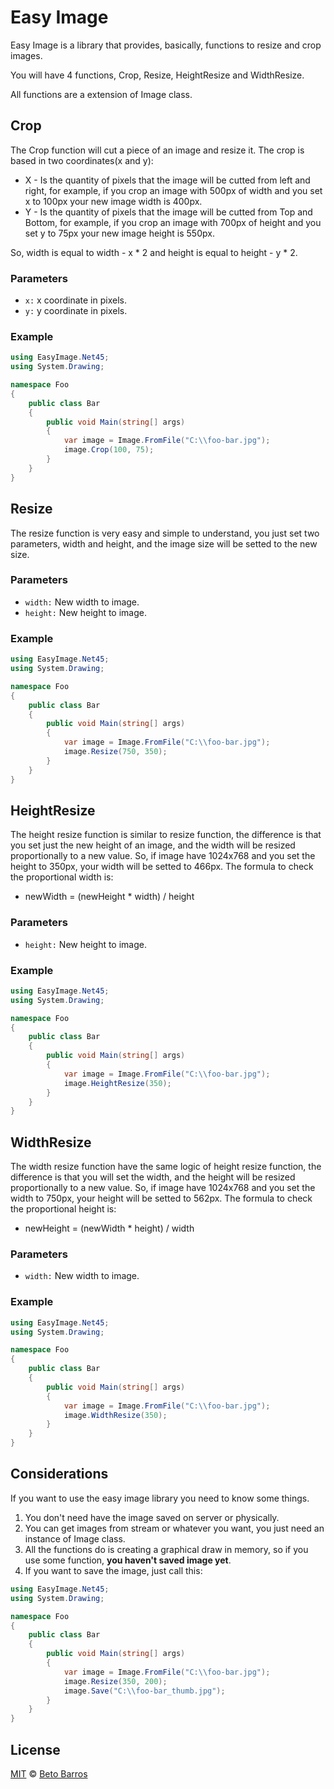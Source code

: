 # Easy Image

Easy Image is a library that provides, basically, functions to resize and crop images.

You will have 4 functions, Crop, Resize, HeightResize and WidthResize.

All functions are a extension of Image class.

## Crop

The Crop function will cut a piece of an image and resize it. The crop is based in two coordinates(x and y):

* X - Is the quantity of pixels that the image will be cutted from left and right, for example, if you crop an image with 500px of width and you set x to 100px your new image width is 400px.
* Y - Is the quantity of pixels that the image will be cutted from Top and Bottom, for example, if you crop an image with 700px of height and you set y to 75px your new image height is 550px.

So, width is equal to width - x * 2 and height is equal to height - y * 2.

### Parameters

* `x:` x coordinate in pixels.
* `y:` y coordinate in pixels.

### Example

```c#
using EasyImage.Net45;
using System.Drawing;

namespace Foo
{
    public class Bar
    {
        public void Main(string[] args)
        {
            var image = Image.FromFile("C:\\foo-bar.jpg");
            image.Crop(100, 75);
        }
    }
}
```

## Resize

The resize function is very easy and simple to understand, you just set two parameters, width and height, and the image size will be setted to the new size.

### Parameters

* `width:` New width to image.
* `height:` New height to image.

### Example

```c#
using EasyImage.Net45;
using System.Drawing;

namespace Foo
{
    public class Bar
    {
        public void Main(string[] args)
        {
            var image = Image.FromFile("C:\\foo-bar.jpg");
            image.Resize(750, 350);
        }
    }
}
```

## HeightResize

The height resize function is similar to resize function, the difference is that you set just the new height of an image, and the width will be resized proportionally to a new value.
So, if image have 1024x768 and you set the height to 350px, your width will be setted to 466px.
The formula to check the proportional width is:

* newWidth = (newHeight * width) / height

### Parameters

* `height:` New height to image.

### Example

```c#
using EasyImage.Net45;
using System.Drawing;

namespace Foo
{
    public class Bar
    {
        public void Main(string[] args)
        {
            var image = Image.FromFile("C:\\foo-bar.jpg");
            image.HeightResize(350);
        }
    }
}
```

## WidthResize

The width resize function have the same logic of height resize function, the difference is that you will set the width, and the height will be resized proportionally to a new value.
So, if image have 1024x768 and you set the width to 750px, your height will be setted to 562px.
The formula to check the proportional height is:

* newHeight = (newWidth * height) / width

### Parameters

* `width:` New width to image.

### Example

```c#
using EasyImage.Net45;
using System.Drawing;

namespace Foo
{
    public class Bar
    {
        public void Main(string[] args)
        {
            var image = Image.FromFile("C:\\foo-bar.jpg");
            image.WidthResize(350);
        }
    }
}
```

## Considerations

If you want to use the easy image library you need to know some things.

1. You don't need have the image saved on server or physically.
2. You can get images from stream or whatever you want, you just need an instance of Image class.
3. All the functions do is creating a graphical draw in memory, so if you use some function, **you haven't saved image yet**.
4. If you want to save the image, just call this:

```c#
using EasyImage.Net45;
using System.Drawing;

namespace Foo
{
    public class Bar
    {
        public void Main(string[] args)
        {
            var image = Image.FromFile("C:\\foo-bar.jpg");
            image.Resize(350, 200);
            image.Save("C:\\foo-bar_thumb.jpg");
        }
    }
}
```

## License

[MIT](https://opensource.org/licenses/MIT) © [Beto Barros](https://github.com/betobarros07)
